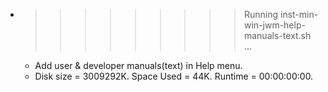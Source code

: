 * >>>>>>>>> Running inst-min-win-jwm-help-manuals-text.sh ...
  * Add user & developer manuals(text) in Help menu.
  * Disk size = 3009292K. Space Used = 44K. Runtime = 00:00:00:00.
